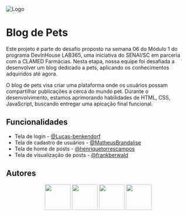 ![Logo](https://github.com/user-attachments/assets/7cf9c44f-ae82-4a74-9d6a-54751fc0d48a)
# Blog de Pets

Este projeto é parte do desafio proposto na semana 06 do Módulo 1 do programa DevInHouse LAB365, uma iniciativa do SENAI/SC em parceria com a CLAMED Farmácias. Nesta etapa, nossa equipe foi desafiada a desenvolver um blog dedicado a pets, aplicando os conhecimentos adquiridos até agora.

O blog de pets visa criar uma plataforma onde os usuários possam compartilhar publicações a cerca do mundo pet. Durante o desenvolvimento, estamos aprimorando habilidades de HTML, CSS, JavaScript, buscando entregar uma apicação final funcional.


## Funcionalidades

- Tela de login - [@Lucas-benkendorf](https://github.com/Lucas-benkendorf)
- Tela de cadastro de usuários - [@MatheusBrandalise](https://github.com/MatheusBrandalise)
- Tela de home de posts - [@henriquetorrescampos](https://github.com/henriquetorrescampos)
- Tela de visualização de posts - [@frankberwald](https://github.com/frankberwald)

## Autores

<div align="center">
  <a href="https://github.com/frankberwald"><img src="https://avatars.githubusercontent.com/u/127545990?v=4" width="70px"/></a>
  <a href="https://github.com/henriquetorrescampos"><img src="https://avatars.githubusercontent.com/u/138634744?v=4" width="70px"/></a>
  <a href="https://github.com/Lucas-benkendorf"><img src="https://avatars.githubusercontent.com/u/174016317?v=4" width="70px"/></a>
  <a href="https://github.com/MatheusBrandalise"><img src="https://avatars.githubusercontent.com/u/42072670?v=4" width="70px"/></a>
</div>

